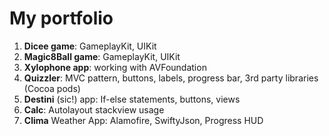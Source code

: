 # My portfolio

1. __Dicee game__: GameplayKit, UIKit
2. __Magic8Ball game__: GameplayKit, UIKit
3. __Xylophone app__: working with AVFoundation
4. __Quizzler__: MVC pattern, buttons, labels, progress bar, 3rd party libraries (Cocoa pods)
5. __Destini__ (sic!) app: If-else statements, buttons, views
6. __Calc__: Autolayout stackview usage
7. __Clima__ Weather App: Alamofire, SwiftyJson, Progress HUD
